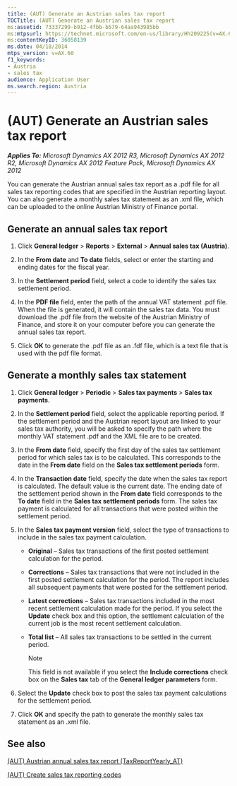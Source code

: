 ```yaml
---
title: (AUT) Generate an Austrian sales tax report
TOCTitle: (AUT) Generate an Austrian sales tax report
ms:assetid: 73337299-b912-4fbb-b579-64aa943985bb
ms:mtpsurl: https://technet.microsoft.com/en-us/library/Hh209225(v=AX.60)
ms:contentKeyID: 36058139
ms.date: 04/18/2014
mtps_version: v=AX.60
f1_keywords:
- Austria
- sales tax
audience: Application User
ms.search.region: Austria
---
```


# (AUT) Generate an Austrian sales tax report 


_**Applies To:** Microsoft Dynamics AX 2012 R3, Microsoft Dynamics AX 2012 R2, Microsoft Dynamics AX 2012 Feature Pack, Microsoft Dynamics AX 2012_

You can generate the Austrian annual sales tax report as a .pdf file for all sales tax reporting codes that are specified in the Austrian reporting layout. You can also generate a monthly sales tax statement as an .xml file, which can be uploaded to the online Austrian Ministry of Finance portal.

## Generate an annual sales tax report

1.  Click **General ledger** \> **Reports** \> **External** \> **Annual sales tax (Austria)**.

2.  In the **From date** and **To date** fields, select or enter the starting and ending dates for the fiscal year.

3.  In the **Settlement period** field, select a code to identify the sales tax settlement period.

4.  In the **PDF file** field, enter the path of the annual VAT statement .pdf file. When the file is generated, it will contain the sales tax data. You must download the .pdf file from the website of the Austrian Ministry of Finance, and store it on your computer before you can generate the annual sales tax report.

5.  Click **OK** to generate the .pdf file as an .fdf file, which is a text file that is used with the pdf file format.

## Generate a monthly sales tax statement

1.  Click **General ledger** \> **Periodic** \> **Sales tax payments** \> **Sales tax payments**.

2.  In the **Settlement period** field, select the applicable reporting period. If the settlement period and the Austrian report layout are linked to your sales tax authority, you will be asked to specify the path where the monthly VAT statement .pdf and the XML file are to be created.

3.  In the **From date** field, specify the first day of the sales tax settlement period for which sales tax is to be calculated. This corresponds to the date in the **From date** field on the **Sales tax settlement periods** form.

4.  In the **Transaction date** field, specify the date when the sales tax report is calculated. The default value is the current date. The ending date of the settlement period shown in the **From date** field corresponds to the **To date** field in the **Sales tax settlement periods** form. The sales tax payment is calculated for all transactions that were posted within the settlement period.

5.  In the **Sales tax payment version** field, select the type of transactions to include in the sales tax payment calculation.
    
      - **Original** – Sales tax transactions of the first posted settlement calculation for the period.
    
      - **Corrections** – Sales tax transactions that were not included in the first posted settlement calculation for the period. The report includes all subsequent payments that were posted for the settlement period.
    
      - **Latest corrections** – Sales tax transactions included in the most recent settlement calculation made for the period. If you select the **Update** check box and this option, the settlement calculation of the current job is the most recent settlement calculation.
    
      - **Total list** – All sales tax transactions to be settled in the current period.
        

        > [!NOTE]
        > <P>This field is not available if you select the <STRONG>Include corrections</STRONG> check box on the <STRONG>Sales tax</STRONG> tab of the <STRONG>General ledger parameters</STRONG> form.</P>



6.  Select the **Update** check box to post the sales tax payment calculations for the settlement period.

7.  Click **OK** and specify the path to generate the monthly sales tax statement as an .xml file.

## See also

[(AUT) Austrian annual sales tax report (TaxReportYearly\_AT)](aut-austrian-annual-sales-tax-report-taxreportyearly-at.md)

[(AUT) Create sales tax reporting codes](aut-create-sales-tax-reporting-codes.md)

  


